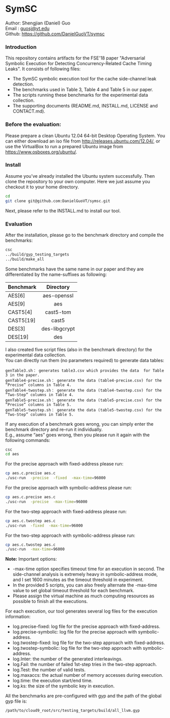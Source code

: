 # SymSC
Author: Shengjian (Daniel) Guo  
Email : guosj@vt.edu  
Github: https://github.com/DanielGuoVT/symsc
### Introduction
This repository contains artifacts for the FSE'18 paper "Adversarial Symbolic Execution for 
Detecting Concurrency-Related Cache Timing Leaks". It consists of following files:  
* The SymSC symbolic execution tool for the cache side-channel leak detection.
* The benchmarks used in Table 3, Table 4 and Table 5 in our paper.
* The scripts running these benchmarks for the experimental data collection.
* The supporting documents (README.md, INSTALL.md, LICENSE and CONTACT.md).

### Before the evaluation: 
Please prepare a clean Ubuntu 12.04 64-bit Desktop Operating System. 
You can either download an iso file from http://releases.ubuntu.com/12.04/, or use the VirtualBox 
to run a prepared Ubuntu image from https://www.osboxes.org/ubuntu/.

### Install
Assume you’ve already installed the Ubuntu system successfully.
Then clone the repository to your own computer. Here we just assume you 
checkout it to your home directory.
``` bash
cd
git clone git@github.com:DanielGuoVT/symsc.git
``` 
Next, please refer to the INSTALL.md to install our tool.

### Evaluation
After the installation, please go to the benchmark directory and compile the benchmarks:
``` bash
csc
../build/gyp_testing_targets
../build/make_all
```

Some benchmarks have the same name in our paper and they are differentiated by the
name-suffixes as following:

| Benchmark     | Directory     |
| ------------- |:-------------:|
| AES\[6\]      | aes-openssl   |
| AES\[9\]      | aes           |
|CAST5\[4\]     | cast5-tom     |
|CAST5\[19\]    | cast5         |
|DES\[3\]       | des-libgcrypt |
|DES\[19\]      | des           |

I also created five script files (also in the benchmark directory) for the experimental data collection.  
You can directly run them (no parameters required) to generate data tables:  
```
genTable3.sh： generates table3.csv which provides the data  for Table 3 in the paper.  
genTable4-precise.sh： generate the data (table4-precise.csv) for the “Precise” columns in Table 4.  
genTable4-twostep.sh： generate the data (table4-twostep.csv) for the “Two-Step” columns in Table 4.  
genTable5-precise.sh： generate the data (table5-precise.csv) for the “Precise” columns in Table 5.  
genTable5-twostep.sh： generate the data (table5-twostep.csv) for the “Two-Step” columns in Table 5.  
```

If any execution of a benchmark goes wrong, you can simply enter the benchmark directory and re-run it individually.  
E.g., assume “aes” goes wrong, then you please run it again with the following commands: 
``` bash
csc
cd aes
```

For the precise approach with fixed-address please run:
``` bash
cp aes.c.precise aes.c
./usc-run  -precise  -fixed  -max-time=96000
```

For the precise approach with symbolic-address please run:
``` bash
cp aes.c.precise aes.c
./usc-run  -precise  -max-time=96000
```

For the two-step approach with fixed-address please run:
``` bash
cp aes.c.twostep aes.c
./usc-run  -fixed  -max-time=96000
```

For the two-step approach with symbolic-address please run:
``` bash
cp aes.c.twostep aes.c
./usc-run  -max-time=96000
```

__Note:__ 
Important options:
* -max-time option specifies timeout time for an execution in second. The side-channel analysis is extremely heavy in symbolic-address mode, and I set 1600 minutes as the timeout threshold in experiment.
* In the provided 5 scripts, you can also freely alternate the -max-time value to set global timeout threshold for each benchmark.
* Please assign the virtual machine as much computing resources as possible to finish all the executions.

For each execution, our tool generates several log files for the execution information:
* log.precise-fixed: log file for the precise approach with fixed-address.
* log.precise-symbolic: log file for the precise approach with symbolic-address.
* log.twostep-fixed: log file for the two-step approach with fixed-address.
* log.twostep-symbolic: log file for the two-step approach with symbolic-address.
* log.Inter: the number of the generated interleavings.
* log.Fail: the number of failed 1st-step tries in the two-step approach.
* log.Test: the number of valid tests.
* log.maxaccs: the actual number of memory accesses during execution.
* log.time: the execution start/end time.
* log.ks: the size of the symbolic key in execution.


All the benchmarks are pre-configured with gyp and the path of the global gyp file is:
```bash
/path/to/cloud9_root/src/testing_targets/build/all_llvm.gyp
```
